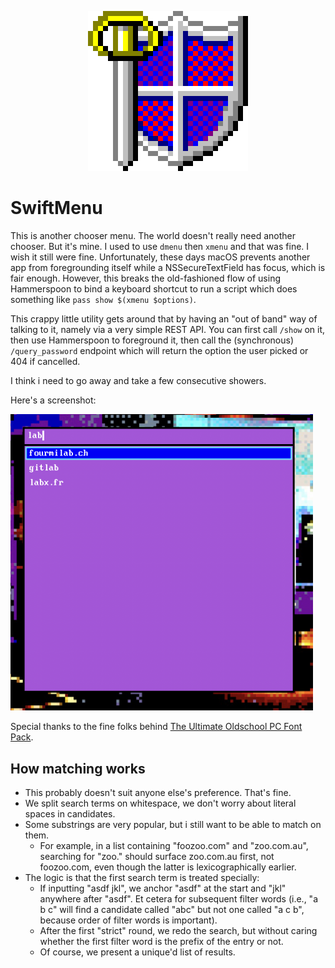 <p align="center">
  <img src="SwiftMenu/Assets.xcassets/AppIcon.appiconset/appicon-256.png" alt="SwiftMenu icon" />
</p>

# SwiftMenu

This is another chooser menu.  The world doesn't really need another chooser.  But it's mine.  I
used to use `dmenu` then `xmenu` and that was fine.  I wish it still were fine.  Unfortunately,
these days macOS prevents another app from foregrounding itself while a NSSecureTextField has focus,
which is fair enough.  However, this breaks the old-fashioned flow of using Hammerspoon to bind a
keyboard shortcut to run a script which does something like `pass show $(xmenu $options)`.

This crappy little utility gets around that by having an "out of band" way of talking to it, namely
via a very simple REST API.  You can first call `/show` on it, then use Hammerspoon to foreground
it, then call the (synchronous) `/query_password` endpoint which will return the option the user
picked or 404 if cancelled.

I think i need to go away and take a few consecutive showers.

Here's a screenshot:

<img src="/img/screenshot.png" alt="A screenshot of the SwiftMenu window" width="484" />

Special thanks to the fine folks behind [The Ultimate Oldschool PC Font Pack](https://int10h.org/oldschool-pc-fonts/readme).

## How matching works

* This probably doesn't suit anyone else's preference.  That's fine.
* We split search terms on whitespace, we don't worry about literal spaces in candidates.
* Some substrings are very popular, but i still want to be able to match on them.
    * For example, in a list containing "foozoo.com" and "zoo.com.au", searching for "zoo." should
      surface zoo.com.au first, not foozoo.com, even though the latter is lexicographically earlier.
* The logic is that the first search term is treated specially:
    * If inputting "asdf jkl", we anchor "asdf" at the start and "jkl" anywhere after "asdf".  Et
      cetera for subsequent filter words (i.e., "a b c" will find a candidate called "abc" but not
      one called "a c b", because order of filter words is important).
    * After the first "strict" round, we redo the search, but without caring whether the first filter word is the prefix of the
      entry or not.
    * Of course, we present a unique'd list of results.
